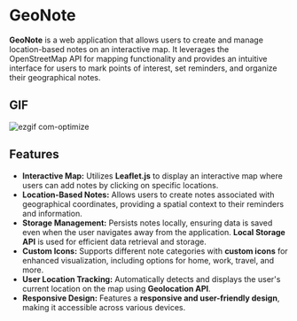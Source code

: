 

<!DOCTYPE html>
<html>

<head>

</head>

<body>

  <h1><strong>GeoNote</strong></h1>

  <p><strong>GeoNote</strong> is a web application that allows users to create and manage location-based notes on an interactive map. It leverages the OpenStreetMap API for mapping functionality and provides an intuitive interface for users to mark points of interest, set reminders, and organize their geographical notes.</p>

  <h2><strong>GIF</strong></h2>
  
![ezgif com-optimize](https://github.com/tubayapa/Note-Map/assets/147662888/f7071672-7a9a-4cf9-9c21-87a93e6f282c)


  <h2><strong>Features</strong></h2>

  <ul>
    <li><strong>Interactive Map:</strong> Utilizes <strong>Leaflet.js</strong> to display an interactive map where users can add notes by clicking on specific locations.</li>
    <li><strong>Location-Based Notes:</strong> Allows users to create notes associated with geographical coordinates, providing a spatial context to their reminders and information.</li>
    <li><strong>Storage Management:</strong> Persists notes locally, ensuring data is saved even when the user navigates away from the application. <strong>Local Storage API</strong> is used for efficient data retrieval and storage.</li>
    <li><strong>Custom Icons:</strong> Supports different note categories with <strong>custom icons</strong> for enhanced visualization, including options for home, work, travel, and more.</li>
    <li><strong>User Location Tracking:</strong> Automatically detects and displays the user's current location on the map using <strong>Geolocation API</strong>.</li>
    <li><strong>Responsive Design:</strong> Features a <strong>responsive and user-friendly design</strong>, making it accessible across various devices.</li>
  </ul>



</body>

</html>

